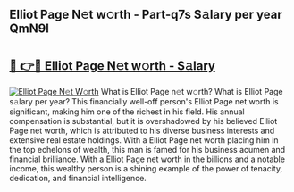 ## Elliot Page N𝚎t w𝚘rth - Part-q7s S𝚊lary per year QmN9I

# <h2><a href="http://gc05279.nevu.top/?p=Elliot+Page">🔗 👉🔴 Elliot Page N𝚎t w𝚘rth - S𝚊lary</a></h2>

[![Elliot Page N𝚎t W𝚘rth](https://i.imgur.com/Oavwk0R.jpeg)](http://gc05279.nevu.top/?p=Elliot+Page)
What is Elliot Page n𝚎t w𝚘rth? What is Elliot Page s𝚊lary per year?
This financially well-off person's Elliot Page net worth is significant, making him one of the richest in his field. His annual compensation is substantial, but it is overshadowed by his believed Elliot Page net worth, which is attributed to his diverse business interests and extensive real estate holdings. With a Elliot Page net worth placing him in the top echelons of wealth, this man is famed for his business acumen and financial brilliance. With a Elliot Page net worth in the billions and a notable income, this wealthy person is a shining example of the power of tenacity, dedication, and financial intelligence.
